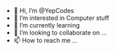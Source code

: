 - 👋 Hi, I’m @YepCodes
- 👀 I’m interested in Computer stuff
- 🌱 I’m currently learning
- 💞️ I’m looking to collaborate on ...
- 📫 How to reach me ...

<!---
YepCodes/YepCodes is a ✨ special ✨ repository because its `README.md` (this file) appears on your GitHub profile.
You can click the Preview link to take a look at your changes.
--->
